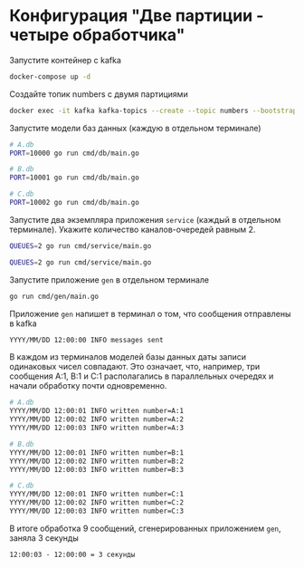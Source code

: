 # Конфигурация "Две партиции - четыре обработчика"

Запустите контейнер с kafka

``` sh
docker-compose up -d
```

Создайте топик numbers с двумя партициями

``` sh
docker exec -it kafka kafka-topics --create --topic numbers --bootstrap-server localhost:9092 --partitions 2
```

Запустите модели баз данных (каждую в отдельном терминале)

``` sh
# A.db
PORT=10000 go run cmd/db/main.go
```

``` sh
# B.db
PORT=10001 go run cmd/db/main.go
```

``` sh
# C.db
PORT=10002 go run cmd/db/main.go
```

Запустите два экземпляра приложения `service` (каждый в отдельном терминале). Укажите количество каналов-очередей равным 2.

``` sh
QUEUES=2 go run cmd/service/main.go
```

``` sh
QUEUES=2 go run cmd/service/main.go
```

Запустите приложение `gen` в отдельном терминале

``` sh
go run cmd/gen/main.go
```

Приложение `gen` напишет в терминал о том, что сообщения отправлены в kafka

``` sh
YYYY/MM/DD 12:00:00 INFO messages sent
```

В каждом из терминалов моделей базы данных даты записи одинаковых чисел совпадают. Это означает, что, например, три сообщения A:1, B:1 и C:1 располагались в параллельных очередях и начали обработку почти одновременно.


``` sh
# A.db
YYYY/MM/DD 12:00:01 INFO written number=A:1
YYYY/MM/DD 12:00:02 INFO written number=A:2
YYYY/MM/DD 12:00:03 INFO written number=A:3
```

``` sh
# B.db
YYYY/MM/DD 12:00:01 INFO written number=B:1
YYYY/MM/DD 12:00:02 INFO written number=B:2
YYYY/MM/DD 12:00:03 INFO written number=B:3
```

``` sh
# C.db
YYYY/MM/DD 12:00:01 INFO written number=C:1
YYYY/MM/DD 12:00:02 INFO written number=C:2
YYYY/MM/DD 12:00:03 INFO written number=C:3
```

В итоге обработка 9 сообщений, сгенерированных приложением `gen`, заняла 3 секунды

``` txt
12:00:03 - 12:00:00 = 3 секунды
```
